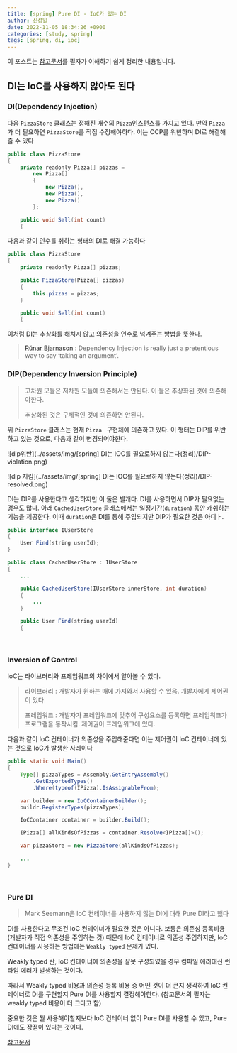 ```yaml
---
title: [spring] Pure DI - IoC가 없는 DI
author: 신성일
date: 2022-11-05 18:34:26 +0900
categories: [study, spring]
tags: [spring, di, ioc]
---
```


이 포스트는 [참고문서](https://jwchung.github.io/DI%EB%8A%94-IoC%EB%A5%BC-%EC%82%AC%EC%9A%A9%ED%95%98%EC%A7%80-%EC%95%8A%EC%95%84%EB%8F%84-%EB%90%9C%EB%8B%A4)를 필자가 이해하기 쉽게 정리한 내용입니다.

## DI는 IoC를 사용하지 않아도 된다

### DI(Dependency Injection)

다음 `PizzaStore` 클래스는 정해진 개수의 `Pizza`인스턴스를 가지고 있다. 만약 `Pizza`가 더 필요하면 `PizzaStore`를 직접 수정해야하다. 이는 OCP를 위반하며 DI로 해결해줄 수 있다

```java
public class PizzaStore
{
    private readonly Pizza[] pizzas =
        new Pizza[]
        {
            new Pizza(),
            new Pizza(),
            new Pizza()
        };

    public void Sell(int count)
    {
```

다음과 같이 인수를 취하는 형태의 DI로 해결 가능하다

```java
public class PizzaStore
{
    private readonly Pizza[] pizzas;

    public PizzaStore(Pizza[] pizzas)
    {
        this.pizzas = pizzas;
    }

    public void Sell(int count)
    {
```

이처럼 DI는 추상화를 해치지 않고 의존성을 인수로 넘겨주는 방법을 뜻한다.

> [Rúnar Bjarnason](https://www.youtube.com/watch?v=ZasXwtTRkio) : Dependency Injection is really just a pretentious way to say ‘taking an argument’.

### DIP(Dependency Inversion Principle)

> 고차원 모듈은 저차원 모듈에 의존해서는 안된다. 이 둘은 추상화된 것에 의존해야한다.
>
> 추상화된 것은 구체적인 것에 의존하면 안된다.

위 `PizzaStore` 클래스는 현재 `Pizza ` 구현체에 의존하고 있다. 이 형태는 DIP를 위반하고 있는 것으로, 다음과 같이 변경되어야한다.

![dip위반](../assets/img/[spring] DI는 IOC를 필요로하지 않는다(정리)/DIP-violation.png)

![dip 지킴](../assets/img/[spring] DI는 IOC를 필요로하지 않는다(정리)/DIP-resolved.png)

DI는 DIP를 사용한다고 생각하지만 이 둘은 별개다. DI를 사용하면서 DIP가 필요없는 경우도 많다. 아래 `CachedUserStore` 클래스에서는 일정기간(`duration`) 동안 캐쉬하는 기능을 제공한다. 이때 `duration`은 DI를 통해 주입되지만 DIP가 필요한 것은 아디ㅏ.

```java
public interface IUserStore
{
    User Find(string userId);
}

public class CachedUserStore : IUserStore
{
    ...

    public CachedUserStore(IUserStore innerStore, int duration)
    {
        ...
    }

    public User Find(string userId)
    {
```

<br/>

### Inversion of Control

IoC는 라이브러리와 프레임워크의 차이에서 알아볼 수 있다.

> 라이브러리 : 개발자가 원하는 때에 가져와서 사용할 수 있음. 개발자에게 제어권이 있다
>
> 프레임워크 : 개발자가 프레임워크에 맞추어 구성요소를 등록하면 프레임워크가 프로그램을 동작시킴. 제어권이 프레임워크에 있다.

다음과 같이 IoC 컨테이너가 의존성을 주입해준다면 이는 제어권이 IoC 컨테이너에 있는 것으로 IoC가 발생한 사레이다

```java
public static void Main()
{
    Type[] pizzaTypes = Assembly.GetEntryAssembly()
        .GetExportedTypes()
        .Where(typeof(IPizza).IsAssignableFrom);

    var builder = new IoCContainerBuilder();
    buildr.RegisterTypes(pizzaTypes);

    IoCContainer container = builder.Build();

    IPizza[] allKindsOfPizzas = container.Resolve<IPizza[]>();

    var pizzaStore = new PizzaStore(allKindsOfPizzas);

    ...
}
```

<br/>

### Pure DI

> Mark Seemann은 IoC 컨테이너를 사용하지 않는 DI에 대해 Pure DI라고 했다

DI를 사용한다고 무조건 IoC 컨테이너가 필요한 것은 아니다. 보통은 의존성 등록비용(개발자가 직접 의존성을 주입하는 것) 때문에 IoC 컨테이너로 의존성 주입하지만, IoC 컨테이너를 사용하는 방법에는 `Weakly typed` 문제가 있다.

Weakly typed 란, IoC 컨테이너에 의존성을 잘못 구성되였을 경우 컴파일 에러대신 런타임 에러가 발생하는 것이다.

따라서 Weakly typed 비용과 의존성 등록 비용 중 어떤 것이 더 큰지 생각하여 IoC 컨테이너로 DI를 구현할지 Pure DI를 사용할지 결정해야한다. (참고문서의 필자는 weakly typed 비용이 더 크다고 함)

중요한 것은 뭘 사용해야할지보다 IoC 컨테이너 없이 Pure DI를 사용할 수 있고, Pure DI에도 장점이 있다는 것이다.

[참고문서](https://jwchung.github.io/DI%EB%8A%94-IoC%EB%A5%BC-%EC%82%AC%EC%9A%A9%ED%95%98%EC%A7%80-%EC%95%8A%EC%95%84%EB%8F%84-%EB%90%9C%EB%8B%A4)
